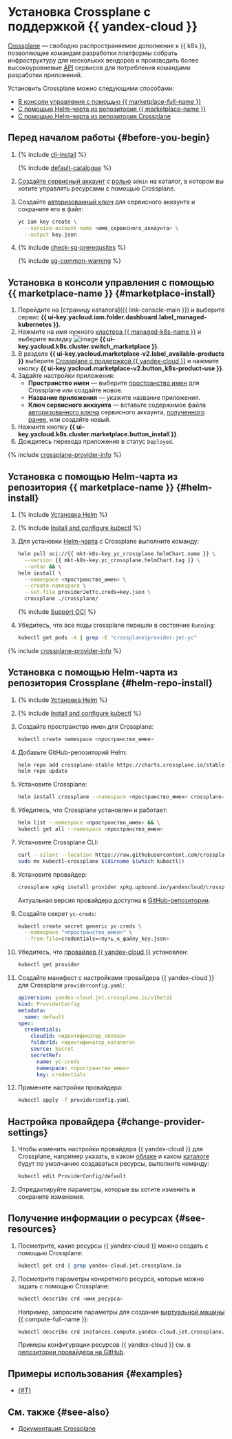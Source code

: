 # Установка Crossplane с поддержкой {{ yandex-cloud }}

[Crossplane](https://crossplane.io/) — свободно распространяемое дополнение к {{ k8s }}, позволяющее командам разработки платформы собрать инфраструктуру для нескольких вендоров и производить более высокоуровневые [API](../../../glossary/rest-api.md) сервисов для потребления командами разработки приложений.

Установить Crossplane можно следующими способами:
* [В консоли управления с помощью {{ marketplace-full-name }}](#marketplace-install)
* [C помощью Helm-чарта из репозитория {{ marketplace-name }}](#helm-install)
* [С помощью Helm-чарта из репозитория Crossplane](#helm-repo-install)

## Перед началом работы {#before-you-begin}

1. {% include [cli-install](../../../_includes/cli-install.md) %}

   {% include [default-catalogue](../../../_includes/default-catalogue.md) %}

1. [Создайте сервисный аккаунт](../../../iam/operations/sa/create.md) с [ролью](../../../iam/concepts/access-control/roles.md) `admin` на каталог, в котором вы хотите управлять ресурсами с помощью Crossplane.
1. Создайте [авторизованный ключ](../../../iam/concepts/authorization/key.md) для сервисного аккаунта и сохраните его в файл:

   ```bash
   yc iam key create \
     --service-account-name <имя_сервисного_аккаунта> \
     --output key.json
   ```

1. {% include [check-sg-prerequsites](../../../_includes/managed-kubernetes/security-groups/check-sg-prerequsites-lvl3.md) %}

    {% include [sg-common-warning](../../../_includes/managed-kubernetes/security-groups/sg-common-warning.md) %}

## Установка в консоли управления с помощью {{ marketplace-name }} {#marketplace-install}

1. Перейдите на [страницу каталога]({{ link-console-main }}) и выберите сервис **{{ ui-key.yacloud.iam.folder.dashboard.label_managed-kubernetes }}**.
1. Нажмите на имя нужного [кластера {{ managed-k8s-name }}](../../concepts/index.md#kubernetes-cluster) и выберите вкладку ![image](../../../_assets/console-icons/shopping-cart.svg) **{{ ui-key.yacloud.k8s.cluster.switch_marketplace }}**.
1. В разделе **{{ ui-key.yacloud.marketplace-v2.label_available-products }}** выберите [Crossplane с поддержкой {{ yandex-cloud }}](/marketplace/products/yc/crossplane) и нажмите кнопку **{{ ui-key.yacloud.marketplace-v2.button_k8s-product-use }}**.
1. Задайте настройки приложения:
   * **Пространство имен** — выберите [пространство имен](../../concepts/index.md#namespace) для Crossplane или создайте новое.
   * **Название приложения** — укажите название приложения.
   * **Ключ сервисного аккаунта** — вставьте содержимое файла [авторизованного ключа](../../../iam/concepts/authorization/key.md) сервисного аккаунта, [полученного ранее](#before-you-begin), или создайте новый.
1. Нажмите кнопку **{{ ui-key.yacloud.k8s.cluster.marketplace.button_install }}**.
1. Дождитесь перехода приложения в статус `Deployed`.

{% include [crossplane-provider-info](../../../_includes/managed-kubernetes/crossplane-provider-info.md) %}

## Установка с помощью Helm-чарта из репозитория {{ marketplace-name }} {#helm-install}

1. {% include [Установка Helm](../../../_includes/managed-kubernetes/helm-install.md) %}
1. {% include [Install and configure kubectl](../../../_includes/managed-kubernetes/kubectl-install.md) %}
1. Для установки [Helm-чарта](https://helm.sh/docs/topics/charts/) с Crossplane выполните команду:


   ```bash
   helm pull oci://{{ mkt-k8s-key.yc_crossplane.helmChart.name }} \
     --version {{ mkt-k8s-key.yc_crossplane.helmChart.tag }} \
     --untar && \
   helm install \
     --namespace <пространство_имен> \
     --create-namespace \
     --set-file providerJetYc.creds=key.json \
     crossplane ./crossplane/
   ```


   {% include [Support OCI](../../../_includes/managed-kubernetes/note-helm-experimental-oci.md) %}

1. Убедитесь, что все поды crossplane перешли в состояние `Running`:

   ```bash
   kubectl get pods -A | grep -E "crossplane|provider-jet-yc"
   ```

{% include [crossplane-provider-info](../../../_includes/managed-kubernetes/crossplane-provider-info.md) %}

## Установка с помощью Helm-чарта из репозитория Crossplane {#helm-repo-install}

1. {% include [Установка Helm](../../../_includes/managed-kubernetes/helm-install.md) %}
1. {% include [Install and configure kubectl](../../../_includes/managed-kubernetes/kubectl-install.md) %}
1. Создайте пространство имен для Crossplane:

   ```bash
   kubectl create namespace <пространство_имен>
   ```

1. Добавьте GitHub-репозиторий Helm:

   ```bash
   helm repo add crossplane-stable https://charts.crossplane.io/stable && \
   helm repo update
   ```

1. Установите Crossplane:

   ```bash
   helm install crossplane --namespace <пространство_имен> crossplane-stable/crossplane
   ```

1. Убедитесь, что Crossplane установлен и работает:

   ```bash
   helm list --namespace <пространство_имен> && \
   kubectl get all --namespace <пространство_имен>
   ```

1. Установите Crossplane CLI:

   ```bash
   curl --silent --location https://raw.githubusercontent.com/crossplane/crossplane/master/install.sh | sh && \
   sudo mv kubectl-crossplane $(dirname $(which kubectl))
   ```

1. Установите провайдер:

   ```bash
   crossplane xpkg install provider xpkg.upbound.io/yandexcloud/crossplane-provider-yc:v0.5.1
   ```
   
   Актуальная версия провайдера доступна в [GitHub-репозитории](https://github.com/yandex-cloud/crossplane-provider-yc).

1. Создайте секрет `yc-creds`:

   ```bash
   kubectl create secret generic yc-creds \
     --namespace "<пространство_имен>" \
     --from-file=credentials=<путь_к_файлу_key.json>
   ```

1. Убедитесь, что [провайдер {{ yandex-cloud }}](https://github.com/yandex-cloud/crossplane-provider-yc/tree/main) установлен:
   
   ```bash
   kubectl get provider
   ```

1. Создайте манифест с настройками провайдера {{ yandex-cloud }} для Crossplane `providerconfig.yaml`:

   ```yaml
   apiVersion: yandex-cloud.jet.crossplane.io/v1beta1
   kind: ProviderConfig
   metadata:
     name: default
   spec:
     credentials:
       cloudId: <идентификатор_облака>
       folderId: <идентификатор_каталога>
       source: Secret
       secretRef:
         name: yc-creds
         namespace: <пространство_имен>
         key: credentials
   ```

1. Примените настройки провайдера:

   ```bash
   kubectl apply -f providerconfig.yaml
   ```

## Настройка провайдера {#change-provider-settings}

1. Чтобы изменить настройки провайдера {{ yandex-cloud }} для Crossplane, например указать, в каком [облаке](../../../resource-manager/concepts/resources-hierarchy.md#cloud) и каком [каталоге](../../../resource-manager/concepts/resources-hierarchy.md#folder) будут по умолчанию создаваться ресурсы, выполните команду:

   ```bash
   kubectl edit ProviderConfig/default
   ```

1. Отредактируйте параметры, которые вы хотите изменить и сохраните изменения.

## Получение информации о ресурсах {#see-resources}

1. Посмотрите, какие ресурсы {{ yandex-cloud }} можно создать с помощью Crossplane:

   ```bash
   kubectl get crd | grep yandex-cloud.jet.crossplane.io
   ```

1. Посмотрите параметры конкретного ресурса, которые можно задать с помощью Crossplane:
   
   ```bash
   kubectl describe crd <имя_ресурса>
   ```

   Например, запросите параметры для создания [виртуальной машины](../../../compute/concepts/vm.md) {{ compute-full-name }}:

   ```bash
   kubectl describe crd instances.compute.yandex-cloud.jet.crossplane.io
   ```

   Примеры конфигурации ресурсов {{ yandex-cloud }} см. в [репозитории провайдера на GitHub](https://github.com/yandex-cloud/crossplane-provider-yc/tree/main/examples).

## Примеры использования {#examples}

* [{#T}](../../tutorials/marketplace/crossplane.md)

## См. также {#see-also}

* [Документация Crossplane](https://docs.crossplane.io/)
